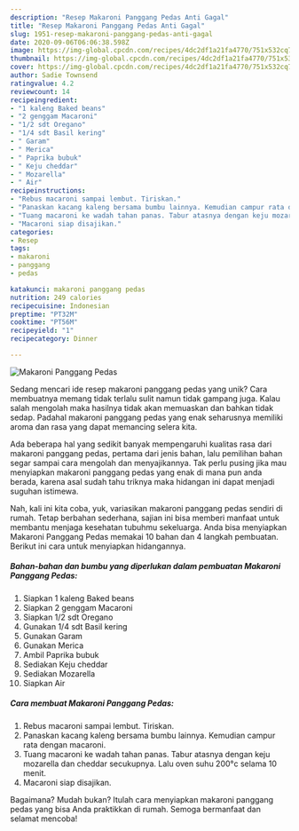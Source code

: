 ```yaml
---
description: "Resep Makaroni Panggang Pedas Anti Gagal"
title: "Resep Makaroni Panggang Pedas Anti Gagal"
slug: 1951-resep-makaroni-panggang-pedas-anti-gagal
date: 2020-09-06T06:06:38.598Z
image: https://img-global.cpcdn.com/recipes/4dc2df1a21fa4770/751x532cq70/makaroni-panggang-pedas-foto-resep-utama.jpg
thumbnail: https://img-global.cpcdn.com/recipes/4dc2df1a21fa4770/751x532cq70/makaroni-panggang-pedas-foto-resep-utama.jpg
cover: https://img-global.cpcdn.com/recipes/4dc2df1a21fa4770/751x532cq70/makaroni-panggang-pedas-foto-resep-utama.jpg
author: Sadie Townsend
ratingvalue: 4.2
reviewcount: 14
recipeingredient:
- "1 kaleng Baked beans"
- "2 genggam Macaroni"
- "1/2 sdt Oregano"
- "1/4 sdt Basil kering"
- " Garam"
- " Merica"
- " Paprika bubuk"
- " Keju cheddar"
- " Mozarella"
- " Air"
recipeinstructions:
- "Rebus macaroni sampai lembut. Tiriskan."
- "Panaskan kacang kaleng bersama bumbu lainnya. Kemudian campur rata dengan macaroni."
- "Tuang macaroni ke wadah tahan panas. Tabur atasnya dengan keju mozarella dan cheddar secukupnya. Lalu oven suhu 200°c selama 10 menit."
- "Macaroni siap disajikan."
categories:
- Resep
tags:
- makaroni
- panggang
- pedas

katakunci: makaroni panggang pedas 
nutrition: 249 calories
recipecuisine: Indonesian
preptime: "PT32M"
cooktime: "PT56M"
recipeyield: "1"
recipecategory: Dinner

---
```



![Makaroni Panggang Pedas](https://img-global.cpcdn.com/recipes/4dc2df1a21fa4770/751x532cq70/makaroni-panggang-pedas-foto-resep-utama.jpg)

Sedang mencari ide resep makaroni panggang pedas yang unik? Cara membuatnya memang tidak terlalu sulit namun tidak gampang juga. Kalau salah mengolah maka hasilnya tidak akan memuaskan dan bahkan tidak sedap. Padahal makaroni panggang pedas yang enak seharusnya memiliki aroma dan rasa yang dapat memancing selera kita.



Ada beberapa hal yang sedikit banyak mempengaruhi kualitas rasa dari makaroni panggang pedas, pertama dari jenis bahan, lalu pemilihan bahan segar sampai cara mengolah dan menyajikannya. Tak perlu pusing jika mau menyiapkan makaroni panggang pedas yang enak di mana pun anda berada, karena asal sudah tahu triknya maka hidangan ini dapat menjadi suguhan istimewa.


Nah, kali ini kita coba, yuk, variasikan makaroni panggang pedas sendiri di rumah. Tetap berbahan sederhana, sajian ini bisa memberi manfaat untuk membantu menjaga kesehatan tubuhmu sekeluarga. Anda bisa menyiapkan Makaroni Panggang Pedas memakai 10 bahan dan 4 langkah pembuatan. Berikut ini cara untuk menyiapkan hidangannya.

<!--inarticleads1-->

##### Bahan-bahan dan bumbu yang diperlukan dalam pembuatan Makaroni Panggang Pedas:

1. Siapkan 1 kaleng Baked beans
1. Siapkan 2 genggam Macaroni
1. Siapkan 1/2 sdt Oregano
1. Gunakan 1/4 sdt Basil kering
1. Gunakan  Garam
1. Gunakan  Merica
1. Ambil  Paprika bubuk
1. Sediakan  Keju cheddar
1. Sediakan  Mozarella
1. Siapkan  Air




<!--inarticleads2-->

##### Cara membuat Makaroni Panggang Pedas:

1. Rebus macaroni sampai lembut. Tiriskan.
1. Panaskan kacang kaleng bersama bumbu lainnya. Kemudian campur rata dengan macaroni.
1. Tuang macaroni ke wadah tahan panas. Tabur atasnya dengan keju mozarella dan cheddar secukupnya. Lalu oven suhu 200°c selama 10 menit.
1. Macaroni siap disajikan.




Bagaimana? Mudah bukan? Itulah cara menyiapkan makaroni panggang pedas yang bisa Anda praktikkan di rumah. Semoga bermanfaat dan selamat mencoba!
